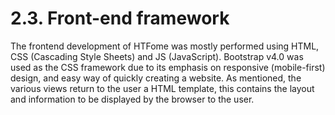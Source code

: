# 2.3. Front-end framework

The frontend development of HTFome was mostly performed using HTML, CSS (Cascading Style Sheets) and JS (JavaScript). Bootstrap v4.0 was used as the CSS framework due to its emphasis on responsive (mobile-first) design, and easy way of quickly creating a website. 
As mentioned, the various views return to the user a HTML template, this contains the layout and information to be displayed by the browser to the user. 
